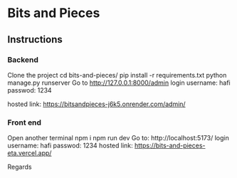 # Bits and Pieces
## Instructions
### Backend
Clone the project
cd bits-and-pieces/
pip install -r requirements.txt
python manage.py runserver
Go to http://127.0.0.1:8000/admin
login
username: hafi
passwod: 1234

hosted link: https://bitsandpieces-j6k5.onrender.com/admin/

### Front end
Open another terminal
npm i
npm run dev
Go to: http://localhost:5173/
login
username: hafi
passwod: 1234
hosted link: https://bits-and-pieces-eta.vercel.app/

Regards
